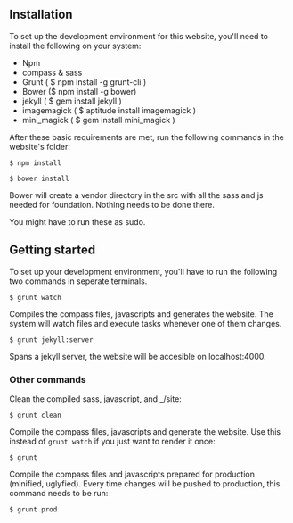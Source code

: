 ## Installation
To set up the development environment for this website, you'll need to install the following on your system:

- Npm
- compass & sass
- Grunt ( $ npm install -g grunt-cli )
- Bower ($ npm install -g bower)
- jekyll ( $ gem install jekyll )
- imagemagick ( $ aptitude install imagemagick )
- mini_magick ( $ gem install mini_magick )


After these basic requirements are met, run the following commands in the website's folder:
```
$ npm install
```

```
$ bower install
```
Bower will create a vendor directory in the src with all the sass and js needed for foundation. Nothing needs to be done there.

You might have to run these as sudo.

## Getting started
To set up your development environment, you'll have to run the following two commands in seperate terminals.

```
$ grunt watch
```
Compiles the compass files, javascripts and generates the website.
The system will watch files and execute tasks whenever one of them changes.

```
$ grunt jekyll:server
```
Spans a jekyll server, the website will be accesible on localhost:4000.

### Other commands
Clean the compiled sass, javascript, and _/site:
```
$ grunt clean
```

Compile the compass files, javascripts and generate the website. Use this instead of ```grunt watch``` if you just want to render it once:
```
$ grunt
```

Compile the compass files and javascripts prepared for production (minified, uglyfied). Every time changes will be pushed to production, this command needs to be run:
```
$ grunt prod
```